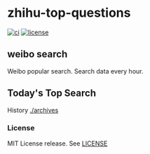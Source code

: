 # zhihu-top-questions

[![ci](https://github.com/RyuSeiri/zhihu-top-questions/actions/workflows/ci.yml/badge.svg)](https://github.com/RyuSeiri/zhihu-top-questions/actions/workflows/ci.yml)
[![license](https://img.shields.io/github/license/RyuSeiri/zhihu-top-questions)](https://github.com/RyuSeiri/zhihu-top-questions/blob/master/LICENSE)

## weibo search

Weibo popular search. Search data every hour.

## Today's Top Search

<!-- BEGIN -->
<!-- UpdateTime Fri Feb 03 2023 18:06:14 GMT+0900 (Japan Standard Time) -->

<!-- END -->

History [./archives](./archives)

### License

MIT License release. See [LICENSE](./LICENSE)
